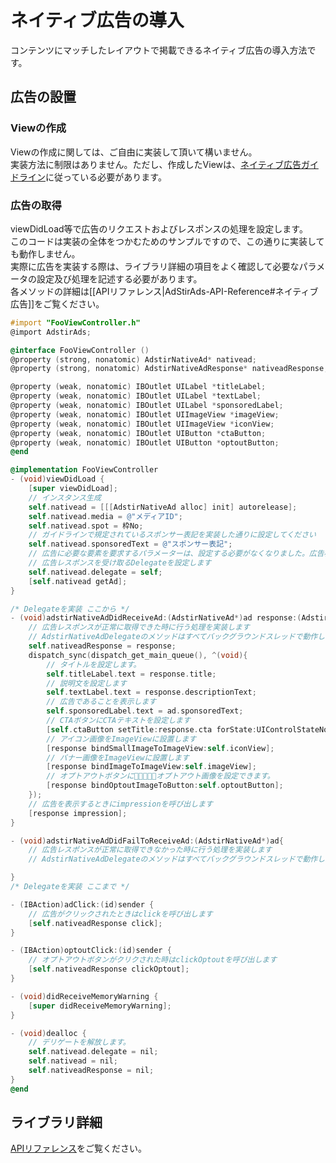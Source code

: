 # ネイティブ広告の導入

コンテンツにマッチしたレイアウトで掲載できるネイティブ広告の導入方法です。

## 広告の設置

### Viewの作成

Viewの作成に関しては、ご自由に実装して頂いて構いません。  
実装方法に制限はありません。ただし、作成したViewは、[ネイティブ広告ガイドライン](https://github.com/united-adstir/AdStir-Integration-Guide-Web/wiki/%E3%83%8D%E3%82%A4%E3%83%86%E3%82%A3%E3%83%96%E5%BA%83%E5%91%8A%E3%82%AC%E3%82%A4%E3%83%89%E3%83%A9%E3%82%A4%E3%83%B3)に従っている必要があります。　　

### 広告の取得

viewDidLoad等で広告のリクエストおよびレスポンスの処理を設定します。  
このコードは実装の全体をつかむためのサンプルですので、この通りに実装しても動作しません。  
実際に広告を実装する際は、ライブラリ詳細の項目をよく確認して必要なパラメータの設定及び処理を記述する必要があります。  
各メソッドの詳細は[[APIリファレンス|AdStirAds-API-Reference#ネイティブ広告]]をご覧ください。

```objective-c
#import "FooViewController.h"
@import AdstirAds;

@interface FooViewController ()
@property (strong, nonatomic) AdstirNativeAd* nativead;
@property (strong, nonatomic) AdstirNativeAdResponse* nativeadResponse;

@property (weak, nonatomic) IBOutlet UILabel *titleLabel;
@property (weak, nonatomic) IBOutlet UILabel *textLabel;
@property (weak, nonatomic) IBOutlet UILabel *sponsoredLabel;
@property (weak, nonatomic) IBOutlet UIImageView *imageView;
@property (weak, nonatomic) IBOutlet UIImageView *iconView;
@property (weak, nonatomic) IBOutlet UIButton *ctaButton;
@property (weak, nonatomic) IBOutlet UIButton *optoutButton;
@end

@implementation FooViewController
- (void)viewDidLoad {
	[super viewDidLoad];
	// インスタンス生成
	self.nativead = [[[AdstirNativeAd alloc] init] autorelease];
	self.nativead.media = @"メディアID";
	self.nativead.spot = 枠No;
	// ガイドラインで規定されているスポンサー表記を実装した通りに設定してください
	self.nativead.sponsoredText = @"スポンサー表記";
	// 広告に必要な要素を要求するパラメーターは、設定する必要がなくなりました。広告枠登録時に設定した内容で配信されます
	// 広告レスポンスを受け取るDelegateを設定します
	self.nativead.delegate = self;
	[self.nativead getAd];
}

/* Delegateを実装 ここから */
- (void)adstirNativeAdDidReceiveAd:(AdstirNativeAd*)ad response:(AdstirNativeAdResponse*)response{
	// 広告レスポンスが正常に取得できた時に行う処理を実装します
	// AdstirNativeAdDelegateのメソッドはすべてバックグラウンドスレッドで動作します
	self.nativeadResponse = response;
	dispatch_sync(dispatch_get_main_queue(), ^(void){
		// タイトルを設定します。
		self.titleLabel.text = response.title;
		// 説明文を設定します
		self.textLabel.text = response.descriptionText;
		// 広告であることを表示します
		self.sponsoredLabel.text = ad.sponsoredText;
		// CTAボタンにCTAテキストを設定します
		[self.ctaButton setTitle:response.cta forState:UIControlStateNormal];
		// アイコン画像をImageViewに設置します
		[response bindSmallImageToImageView:self.iconView];
		// バナー画像をImageViewに設置します
		[response bindImageToImageView:self.imageView];
		// オプトアウトボタンにオプトアウト画像を設定できます。
		[response bindOptoutImageToButton:self.optoutButton];
	});
	// 広告を表示するときにimpressionを呼び出します
	[response impression];
}

- (void)adstirNativeAdDidFailToReceiveAd:(AdstirNativeAd*)ad{
	// 広告レスポンスが正常に取得できなかった時に行う処理を実装します
	// AdstirNativeAdDelegateのメソッドはすべてバックグラウンドスレッドで動作します

}
/* Delegateを実装 ここまで */

- (IBAction)adClick:(id)sender {
	// 広告がクリックされたときはclickを呼び出します
	[self.nativeadResponse click];
}

- (IBAction)optoutClick:(id)sender {
    // オプトアウトボタンがクリクされた時はclickOptoutを呼び出します
    [self.nativeadResponse clickOptout];
}

- (void)didReceiveMemoryWarning {
	[super didReceiveMemoryWarning];
}

- (void)dealloc {
	// デリゲートを解放します。
	self.nativead.delegate = nil;
	self.nativead = nil;
	self.nativeadResponse = nil;
}
@end
```

## ライブラリ詳細

[APIリファレンス](../../api/index.md#ネイティブ広告)をご覧ください。
